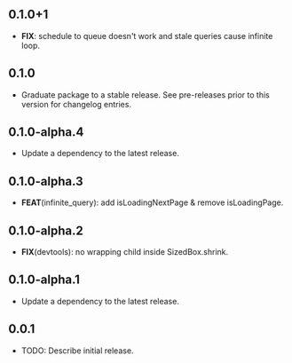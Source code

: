 ## 0.1.0+1

 - **FIX**: schedule to queue doesn't work and stale queries cause infinite loop.

## 0.1.0

 - Graduate package to a stable release. See pre-releases prior to this version for changelog entries.

## 0.1.0-alpha.4

 - Update a dependency to the latest release.

## 0.1.0-alpha.3

 - **FEAT**(infinite_query): add isLoadingNextPage & remove isLoadingPage.

## 0.1.0-alpha.2

 - **FIX**(devtools): no wrapping child inside SizedBox.shrink.

## 0.1.0-alpha.1

 - Update a dependency to the latest release.

## 0.0.1

* TODO: Describe initial release.
